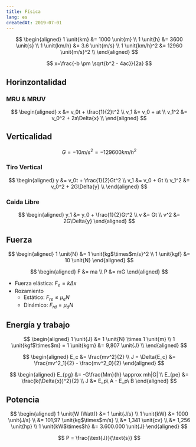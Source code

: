 ```yaml
---
title: Física
lang: es
createdAt: 2019-07-01
---
```


<!-- toc -->

$$
\begin{aligned}
1 \unit{km} &= 1000 \unit{m} \\
1 \unit{h} &= 3600 \unit{s} \\
1 \unit{km/h} &= 3.6 \unit{m/s} \\
1 \unit{km/h}^2 &= 12960 \unit{m/s}^2 \\
\end{aligned}
$$

$$
x=\frac{-b \pm \sqrt{b^2 - 4ac}}{2a}
$$

## Horinzontalidad

### MRU & MRUV

$$
\begin{aligned}
x &= v_0t + \frac{1}{2}t^2 \\
v_1 &= v_0 + at \\
v_1^2 &= v_0^2 + 2a\Delta{x} \\
\end{aligned}
$$

## Verticalidad

$$
G = -10 \unit{m/s}^2 = -129600 \unit{km/h}^2
$$

### Tiro Vertical

$$
\begin{aligned}
y &= v_0t + \frac{1}{2}Gt^2 \\
v_1 &= v_0 + Gt \\
v_1^2 &= v_0^2 + 2G\Delta{y} \\
\end{aligned}
$$

### Caida Libre

$$
\begin{aligned}
y_1 &= y_0 + \frac{1}{2}Gt^2 \\
v &= Gt \\
v^2 &= 2G\Delta{y}
\end{aligned}
$$

## Fuerza

$$
\begin{aligned}
1 \unit{N} &= 1 \unit{kg$\times$m/s}^2 \\
1 \unit{kgf} &= 10 \unit{N}
\end{aligned}
$$

$$
\begin{aligned}
F &= ma \\
P &= mG
\end{aligned}
$$

- Fuerza elástica: $F_e = k \Delta x$
- Rozamiento
  - Estático: $F_{re} \leq \mu_eN$
  - Dinámico: $F_{rd} = \mu_dN$

## Energía y trabajo

$$
\begin{aligned}
1 \unit{J} &= 1 \unit{N} \times 1 \unit{m} \\
1 \unit{kgf$\times$m} = 1 \unit{kgm} &= 9,807 \unit{J} \\
\end{aligned}
$$

$$
\begin{aligned}
E_c &= \frac{mv^2}{2} \\
J = \Delta{E_c} &= \frac{mv^2_1}{2} - \frac{mv^2_0}{2}
\end{aligned}
$$

$$
\begin{aligned}
E_{pg} &= -G\frac{Mm}{h} \approx mh|G| \\
E_{pe} &= \frac{k(\Delta{x})^2}{2} \\
J &= E_p\ A - E_p\ B
\end{aligned}
$$

## Potencia

$$
\begin{aligned}
1 \unit{W (Watt)} &= 1 \unit{J/s} \\
1 \unit{kW} &= 1000 \unit{J/s} \\
						&= 101,97 \unit{kg$\times$m/s} \\
						&= 1,341 \unit{cv} \\
						&= 1,256 \unit{hp} \\
1 \unit{kW$\times$h} &= 3.600.000 \unit{J}
\end{aligned}
$$

$$
P = \frac{\text{J}}{\text{s}}
$$
